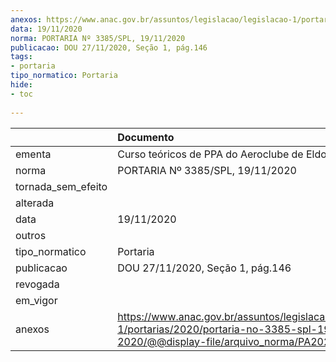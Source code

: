 ```yaml
---
anexos: https://www.anac.gov.br/assuntos/legislacao/legislacao-1/portarias/2020/portaria-no-3385-spl-19-11-2020/@@display-file/arquivo_norma/PA2020-3385.pdf
data: 19/11/2020
norma: PORTARIA Nº 3385/SPL, 19/11/2020
publicacao: DOU 27/11/2020, Seção 1, pág.146
tags:
- portaria
tipo_normatico: Portaria
hide: 
- toc 
 
---
```


|                    | Documento                                                                                                                                            |
|:-------------------|:-----------------------------------------------------------------------------------------------------------------------------------------------------|
| ementa             | Curso teóricos de PPA do Aeroclube de Eldorado do Sul.                                                                                               |
| norma              | PORTARIA Nº 3385/SPL, 19/11/2020                                                                                                                     |
| tornada_sem_efeito |                                                                                                                                                      |
| alterada           |                                                                                                                                                      |
| data               | 19/11/2020                                                                                                                                           |
| outros             |                                                                                                                                                      |
| tipo_normatico     | Portaria                                                                                                                                             |
| publicacao         | DOU 27/11/2020, Seção 1, pág.146                                                                                                                     |
| revogada           |                                                                                                                                                      |
| em_vigor           |                                                                                                                                                      |
| anexos             | https://www.anac.gov.br/assuntos/legislacao/legislacao-1/portarias/2020/portaria-no-3385-spl-19-11-2020/@@display-file/arquivo_norma/PA2020-3385.pdf |